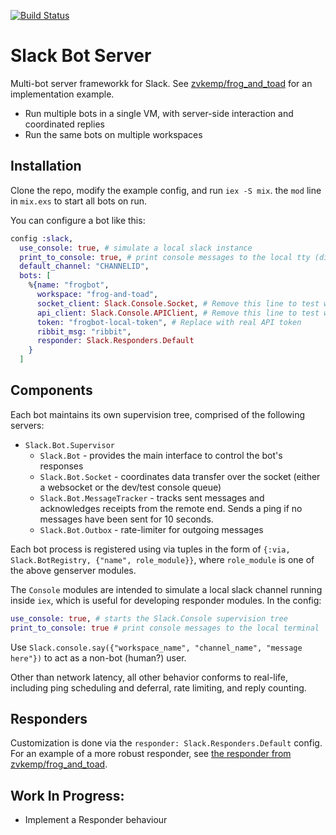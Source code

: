 [![Build Status](https://travis-ci.org/zvkemp/elixir-bot-server.svg?branch=master)](https://travis-ci.org/zvkemp/elixir-bot-server)

# Slack Bot Server

Multi-bot server frameworkk for Slack. See [zvkemp/frog_and_toad](https://github.com/zvkemp/frog_and_toad) for an implementation example.

- Run multiple bots in a single VM, with server-side interaction and coordinated replies
- Run the same bots on multiple workspaces

## Installation

Clone the repo, modify the example config, and run `iex -S mix`.
the `mod` line in `mix.exs` to start all bots on run.

You can configure a bot like this:

```elixir
config :slack,
  use_console: true, # simulate a local slack instance
  print_to_console: true, # print console messages to the local tty (disabled in test)
  default_channel: "CHANNELID",
  bots: [
    %{name: "frogbot",
      workspace: "frog-and-toad",
      socket_client: Slack.Console.Socket, # Remove this line to test with a real Slack channel
      api_client: Slack.Console.APIClient, # Remove this line to test with a real Slack channel
      token: "frogbot-local-token", # Replace with real API token
      ribbit_msg: "ribbit",
      responder: Slack.Responders.Default
    }
  ]
```

## Components

Each bot maintains its own supervision tree, comprised of the following servers:

- `Slack.Bot.Supervisor`
  - `Slack.Bot` - provides the main interface to control the bot's responses
  - `Slack.Bot.Socket` - coordinates data transfer over the socket (either a websocket or the dev/test console queue)
  - `Slack.Bot.MessageTracker` - tracks sent messages and acknowledges receipts from the remote end. Sends a ping if no messages have been sent for 10 seconds.
  - `Slack.Bot.Outbox` - rate-limiter for outgoing messages

Each bot process is registered using via tuples in the form of `{:via, Slack.BotRegistry, {"name", role_module}}`, where `role_module` is one of the above genserver modules.

The `Console` modules are intended to simulate a local slack channel running inside `iex`, which is useful for developing responder modules. In the config:

```elixir
use_console: true, # starts the Slack.Console supervision tree
print_to_console: true # print console messages to the local terminal
```

Use `Slack.console.say({"workspace_name", "channel_name", "message here"})` to act as a non-bot (human?) user.

Other than network latency, all other behavior conforms to real-life, including ping scheduling and deferral, rate limiting, and reply counting.

## Responders

Customization is done via the `responder: Slack.Responders.Default` config. For an example of a more robust responder, see [the responder from zvkemp/frog_and_toad](https://github.com/zvkemp/frog_and_toad/blob/master/lib/frog_and_toad/responder.ex).

## Work In Progress:

- Implement a Responder behaviour
